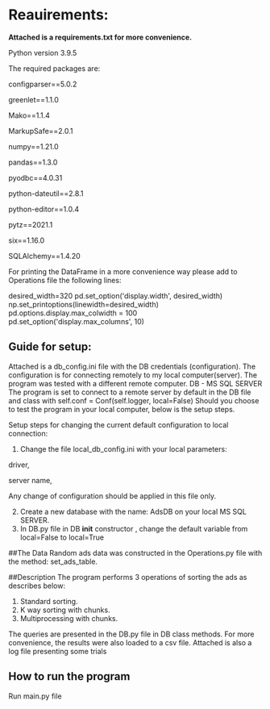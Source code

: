 # Reauirements:
**Attached is a requirements.txt for more convenience.**

Python version 3.9.5

The required packages are:

configparser==5.0.2

greenlet==1.1.0

Mako==1.1.4

MarkupSafe==2.0.1

numpy==1.21.0

pandas==1.3.0

pyodbc==4.0.31

python-dateutil==2.8.1

python-editor==1.0.4

pytz==2021.1

six==1.16.0

SQLAlchemy==1.4.20

For printing the DataFrame in a more convenience way please add to Operations file the following lines:

desired_width=320
pd.set_option('display.width', desired_width)
np.set_printoptions(linewidth=desired_width)
pd.options.display.max_colwidth = 100
pd.set_option('display.max_columns', 10)

## Guide for setup:
Attached is a db_config.ini file with the DB credentials (configuration).
The configuration is for connecting remotely to my local computer(server).
The program was tested with a different remote computer.
DB - MS SQL SERVER
The program is set to connect to a remote server by default in the DB file and class
with self.conf = Conf(self.logger, local=False)
Should you choose to test the program in your local computer, 
below is the setup steps.

Setup steps for changing the current default configuration to local connection:
1. Change the file local_db_config.ini with your local parameters:

driver, 
   
server name, 

Any change of configuration should be applied in this file only.

2. Create a new database with the name: AdsDB on your local MS SQL SERVER.
3. In DB.py file in DB __init__ constructor , change the default variable from local=False to local=True 

##The Data
Random ads data was constructed in the Operations.py file with the method: set_ads_table.

##Description
The program performs 3 operations of sorting the ads as describes below:
1) Standard sorting. 
2) K way sorting with chunks. 
3) Multiprocessing with chunks.

The queries are presented in the DB.py file in DB class methods. 
For more convenience, the results were also loaded to a csv file. 
Attached is also a log file presenting some trials

## How to run the program
Run main.py file